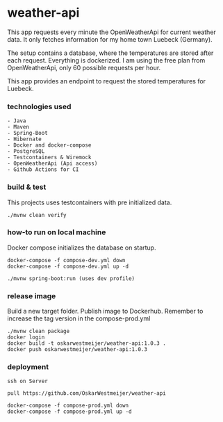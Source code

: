 # weather-api

This app requests every minute the OpenWeatherApi for current weather data. It only fetches information for my home town
Luebeck (Germany).

The setup contains a database, where the temperatures are stored after each request. Everything is dockerized. I am
using the free plan from OpenWeatherApi, only 60 possible requests per hour.

This app provides an endpoint to request the stored temperatures for Luebeck.

### technologies used

```
- Java
- Maven
- Spring-Boot
- Hibernate
- Docker and docker-compose
- PostgreSQL
- Testcontainers & Wiremock
- OpenWeatherApi (Api access)
- Github Actions for CI
```

### build & test

This projects uses testcontainers with pre initialized data.

```
./mvnw clean verify
```

### how-to run on local machine

Docker compose initializes the database on startup.

```
docker-compose -f compose-dev.yml down
docker-compose -f compose-dev.yml up -d

./mvnw spring-boot:run (uses dev profile)

```

### release image

Build a new target folder. Publish image to Dockerhub. Remember to increase the tag version in the compose-prod.yml

```
./mvnw clean package
docker login
docker build -t oskarwestmeijer/weather-api:1.0.3 .
docker push oskarwestmeijer/weather-api:1.0.3
```

### deployment

```
ssh on Server

pull https://github.com/OskarWestmeijer/weather-api

docker-compose -f compose-prod.yml down
docker-compose -f compose-prod.yml up -d
```